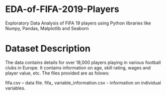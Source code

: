 # EDA-of-FIFA-2019-Players
Exploratory Data Analysis of FIFA 19 players using Python libraries like Numpy, Pandas, Matplotlib and Seaborn
# Dataset Description
The data contains details for over 18,000 players playing in various football clubs in Europe. It contains information on age, skill rating, wages and player value, etc. The files provided are as folows:

fifa.csv – data file.
fifa_ variable_information.csv - information on individual variables.
